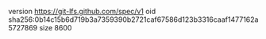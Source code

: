 version https://git-lfs.github.com/spec/v1
oid sha256:0b14c15b6d719b3a7359390b2721caf67586d123b3316caaf1477162a5727869
size 8600
